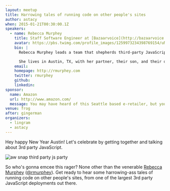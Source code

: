 ```yaml
---
layout: meetup
title: Harrowing tales of running code on other people's sites
author: astacy
when: 2015-01-21T00:30:00.1Z
speakers:
  - name: Rebecca Murphey
    title: Staff Software Engineer at [Bazaarvoice](http://bazaarvoice.com)
    avatar: https://pbs.twimg.com/profile_images/1259973234398769154/uNcYGdTr_400x400.jpg
    bio: |
      Rebecca Murphey leads a team that shepherds third-party JavaScript application development across the organization. She is a frequent speaker on the topic of code organization and best practices at various JavaScript conferences, including Front-End Ops Conf, the 2014 jQuery Conference in San Diego, JSConf US 2013, JSConf US 2011, JSConf EU 2010, Full Frontal 2012, Fronteers 2012, and many others.

      She lives in Austin, TX, with her partner, their son, and their dog. She blogs at [rmurphey.com](http://rmurphey.com).
    email:
    homepage: http://rmurphey.com
    twitter: rmurphey
    github:
    linkedin:
sponsor:
  name: Amazon
  url: http://www.amazon.com/
  message: You may have heard of this Seattle based e-retailer, but you may *not* have heard that they're hiring for positions at their Austin office! If the idea of working on [the world's 6th largest website](http://www.alexa.com/siteinfo/amazon.com) is interesting to you, come talk to one of the Amazon folks at the meetup. You can also [apply online](http://www.amazon.com/gp/jobs/ref=j_sq_btn?jobSearchKeywords=&#038;category=*&#038;location=US,+TX,+Austin&#038;x=28&#038;y=11).
venue: frog
after: gingerman
organizers:
  - lingram
  - astacy
---
```


Hey happy New Year Austin! Let's celebrate by getting together and talking about 3rd party JavaScript.

![aw snap third party js party][1]

So who's gonna emcee this rager? None other than the venerable [Rebecca Murphey][2] ([@rmurphey][3]). Get ready to hear some harrowing-ass tales of running code on other people's sites, from one of the largest 3rd party JavaScript deployments out there.

[1]: https://cldup.com/nWqk2nPq1S.gif
[2]: http://rmurphey.com
[3]: https://twitter.com/rmurphey
